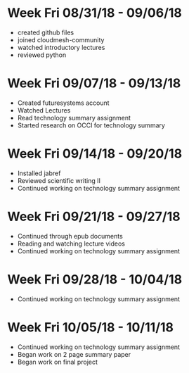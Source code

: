 # Week Fri 08/31/18 - 09/06/18

* created github files
* joined cloudmesh-community
* watched introductory lectures
* reviewed python


# Week Fri 09/07/18 - 09/13/18

* Created futuresystems account
* Watched Lectures
* Read technology summary assignment
* Started research on OCCI for technology summary

# Week Fri 09/14/18 - 09/20/18

* Installed jabref
* Reviewed scientific writing II
* Continued working on technology summary assignment

# Week Fri 09/21/18 - 09/27/18

* Continued through epub documents
* Reading and watching lecture videos
* Continued working on technology summary assignment

# Week Fri 09/28/18 - 10/04/18

* Continued working on technology summary assignment

# Week Fri 10/05/18 - 10/11/18

* Continued working on technology summary assignment
* Began work on 2 page summary paper
* Began work on final project
